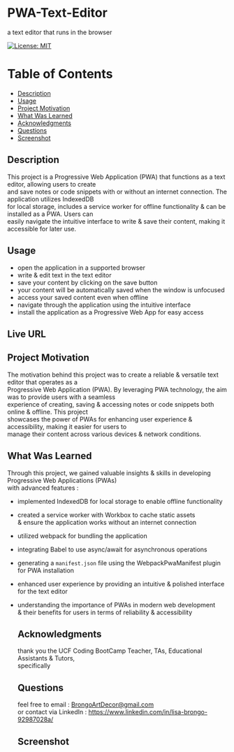  # PWA-Text-Editor
 a text editor that runs in the browser
  
[![License: MIT](https://img.shields.io/badge/License-MIT-yellow.svg)](https://opensource.org/licenses/MIT)
  
  # Table of Contents

  * [Description](#description)
  * [Usage](#usage)
  * [Project Motivation](#project-motivation)
  * [What Was Learned](#what-was-learned)
  * [Acknowledgments](#acknowledgments)
  * [Questions](#questions)
  * [Screenshot](#screenshot)
  
  ## Description

  This project is a Progressive Web Application (PWA) that functions as a text editor, allowing users to create <br>
  and save notes or code snippets with or without an internet connection. The application utilizes IndexedDB <br>
  for local storage, includes a service worker for offline functionality & can be installed as a PWA. Users can <br>
  easily navigate the intuitive interface to write & save their content, making it accessible for later use. 
  
  ## Usage 

  - open the application in a supported browser <br>
  - write & edit text in the text editor <br>
  - save your content by clicking on the save button <br>
  - your content will be automatically saved when the window is unfocused <br>
  - access your saved content even when offline <br>
  - navigate through the application using the intuitive interface <br> 
  - install the application as a Progressive Web App for easy access

  ## Live URL 

  ## Project Motivation

  The motivation behind this project was to create a reliable & versatile text editor that operates as a <br>
  Progressive Web Application (PWA). By leveraging PWA technology, the aim was to provide users with a seamless <br>
  experience of creating, saving & accessing notes or code snippets both online & offline. This project <br>
  showcases the power of PWAs for enhancing user experience & accessibility, making it easier for users to <br> manage their content across various devices & network conditions.

  ## What Was Learned

  Through this project, we gained valuable insights & skills in developing Progressive Web Applications (PWAs) <br>
  with advanced features :

- implemented IndexedDB for local storage to enable offline functionality <br>
- created a service worker with Workbox to cache static assets <br>
  & ensure the application works without an internet connection <br>
- utilized webpack for bundling the application <br>
- integrating Babel to use async/await for asynchronous operations <br>
- generating a `manifest.json` file using the WebpackPwaManifest plugin for PWA installation <br>
- enhanced user experience by providing an intuitive & polished interface for the text editor <br>
- understanding the importance of PWAs in modern web development <br>
  & their benefits for users in terms of reliability & accessibility

  ## Acknowledgments

  thank you the UCF Coding BootCamp Teacher, TAs, Educational Assistants & Tutors, <br>
  specifically 

  ## Questions

  feel free to email : BrongoArtDecor@gmail.com <br>
  or contact via LinkedIn : https://www.linkedin.com/in/lisa-brongo-92987028a/

  ## Screenshot

 